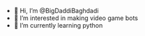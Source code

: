 - 👋 Hi, I’m @BigDaddiBaghdadi
- 👀 I’m interested in making video game bots 
- 🌱 I’m currently learning python

<!---
BigDaddiBaghdadi/BigDaddiBaghdadi is a ✨ special ✨ repository because its `README.md` (this file) appears on your GitHub profile.
You can click the Preview link to take a look at your changes.
--->
